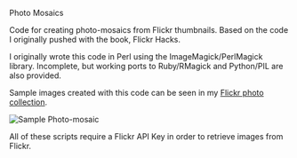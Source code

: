 Photo Mosaics

Code for creating photo-mosaics from Flickr thumbnails.  Based on the code I originally pushed with the book, Flickr Hacks.

I originally wrote this code in Perl using the ImageMagick/PerlMagick library.  Incomplete, but working ports to Ruby/RMagick and Python/PIL are also provided.

Sample images created with this code can be seen in my [Flickr photo collection](https://www.flickr.com/photos/krazydad/sets/874417/).

![Sample Photo-mosaic](https://farm1.staticflickr.com/34/97741812_bcafa0f382.jpg "Belated Valentine")

All of these scripts require a Flickr API Key in order to retrieve images from Flickr.


